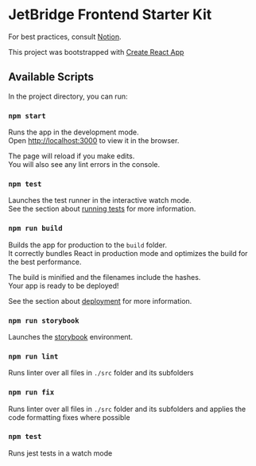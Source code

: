 # JetBridge Frontend Starter Kit

For best practices, consult [Notion](https://www.notion.so/jetbridge/Starting-A-New-Project-cf03a080207b4569b53bb3b7d06f7f2c).

This project was bootstrapped with [Create React App](https://github.com/jetbridge/create-react-app)

## Available Scripts

In the project directory, you can run:

### `npm start`

Runs the app in the development mode.<br>
Open [http://localhost:3000](http://localhost:3000) to view it in the browser.

The page will reload if you make edits.<br>
You will also see any lint errors in the console.

### `npm test`

Launches the test runner in the interactive watch mode.<br>
See the section about [running tests](https://facebook.github.io/create-react-app/docs/running-tests) for more information.

### `npm run build`

Builds the app for production to the `build` folder.<br>
It correctly bundles React in production mode and optimizes the build for the best performance.

The build is minified and the filenames include the hashes.<br>
Your app is ready to be deployed!

See the section about [deployment](https://facebook.github.io/create-react-app/docs/deployment) for more information.

### `npm run storybook`

Launches the [storybook](https://github.com/storybooks/storybook) environment.

### `npm run lint`

Runs linter over all files in `./src` folder and its subfolders

### `npm run fix`

Runs linter over all files in `./src` folder and its subfolders and applies the code formatting fixes where possible

### `npm test`

Runs jest tests in a watch mode

